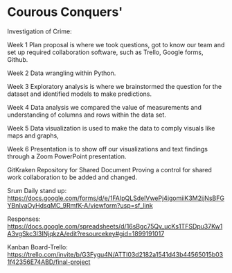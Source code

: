 # Courous Conquers'

Investigation of Crime:

Week 1 Plan proposal is where we took questions, got to know our team and set up required collaboration software, such as Trello, Google forms, Github.

Week 2 Data wrangling within Python. 

Week 3 Exploratory analysis is where we brainstormed the question for the dataset and identified models to make predictions. 

Week 4 Data analysis we compared the value of measurements and understanding of columns and rows within the data set. 

Week 5 Data visualization is used to make the data to comply visuals like maps and graphs, 

Week 6 Presentation is to show off our visualizations and text findings through a Zoom PowerPoint presentation. 

GitKraken Repository for Shared Document 
Proving a control for shared work collaboration to be added and changed.

Srum Daily stand up:
https://docs.google.com/forms/d/e/1FAIpQLSdelVwePj4jgomiiK3M2jjNsBFGYBnIvaOyHdsqMC_9RmfK-A/viewform?usp=sf_link

Responses:
https://docs.google.com/spreadsheets/d/16sBgc75Qv_ucKs1TFSDpu37Kw1A3vgSkc3l3INjqkzA/edit?resourcekey#gid=1899191017

Kanban Board-Trello:
https://trello.com/invite/b/G3Fygu4N/ATTI03d2182a1541d43b44565015b031f42356E74ABD/final-project
